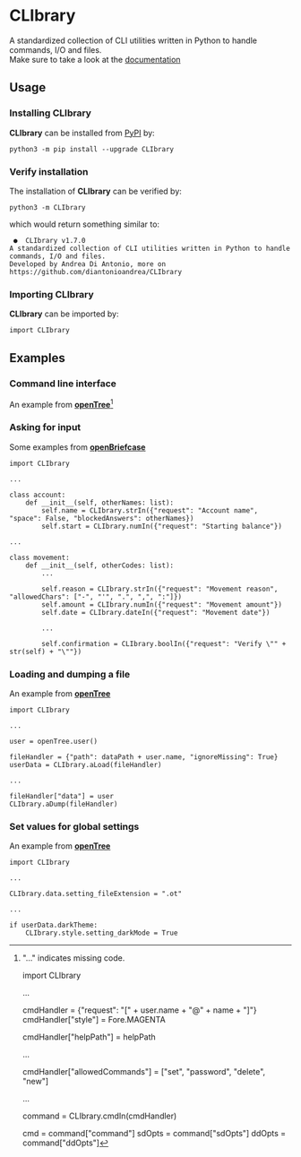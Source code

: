 # CLIbrary

A standardized collection of CLI utilities written in Python to handle commands, I/O and files.  
Make sure to take a look at the [documentation](https://github.com/diantonioandrea/CLIbrary/blob/main/docs.md)

## Usage

### Installing CLIbrary

**CLIbrary** can be installed from [PyPI](https://pypi.org) by:

	python3 -m pip install --upgrade CLIbrary

### Verify installation

The installation of **CLIbrary** can be verified by:

	python3 -m CLIbrary

which would return something similar to:

	 ●  CLIbrary v1.7.0 
	A standardized collection of CLI utilities written in Python to handle commands, I/O and files.
	Developed by Andrea Di Antonio, more on https://github.com/diantonioandrea/CLIbrary

### Importing CLIbrary

**CLIbrary** can be imported by:

	import CLIbrary

## Examples

### Command line interface

An example from [**openTree**](https://github.com/diantonioandrea/openTree)[^1]

[^1]: "..." indicates missing code.

	import CLIbrary

	...

	cmdHandler = {"request": "[" + user.name + "@" + name + "]"}
	cmdHandler["style"] = Fore.MAGENTA

	cmdHandler["helpPath"] = helpPath

	...

	cmdHandler["allowedCommands"] = ["set", "password", "delete", "new"]

	...

	command = CLIbrary.cmdIn(cmdHandler)

	cmd = command["command"]
	sdOpts = command["sdOpts"]
	ddOpts = command["ddOpts"]

### Asking for input

Some examples from [**openBriefcase**](https://github.com/diantonioandrea/openBriefcase)

	import CLIbrary

	...

	class account:
		def __init__(self, otherNames: list):
			self.name = CLIbrary.strIn({"request": "Account name", "space": False, "blockedAnswers": otherNames})
			self.start = CLIbrary.numIn({"request": "Starting balance"})
	
	...

	class movement:
		def __init__(self, otherCodes: list):
			...

			self.reason = CLIbrary.strIn({"request": "Movement reason", "allowedChars": ["-", "'", ".", ",", ":"]})
			self.amount = CLIbrary.numIn({"request": "Movement amount"})
			self.date = CLIbrary.dateIn({"request": "Movement date"})

			...

			self.confirmation = CLIbrary.boolIn({"request": "Verify \"" + str(self) + "\""})

### Loading and dumping a file

An example from [**openTree**](https://github.com/diantonioandrea/openTree)

	import CLIbrary

	...

	user = openTree.user()

	fileHandler = {"path": dataPath + user.name, "ignoreMissing": True}
	userData = CLIbrary.aLoad(fileHandler)

	...

	fileHandler["data"] = user
	CLIbrary.aDump(fileHandler)

### Set values for global settings

An example from [**openTree**](https://github.com/diantonioandrea/openTree)

	import CLIbrary

	...

	CLIbrary.data.setting_fileExtension = ".ot"

	...

	if userData.darkTheme:
		CLIbrary.style.setting_darkMode = True

